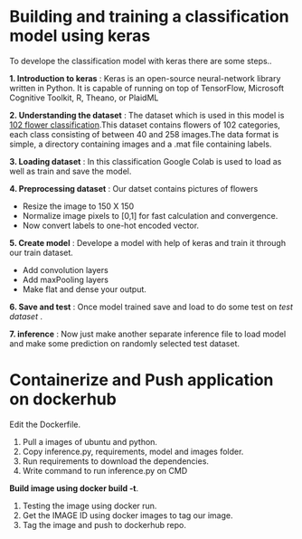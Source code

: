 # Building and training a classification model using keras

To develope the classification model with keras there are some steps..

**1. Introduction to keras** : Keras is an open-source neural-network library written in Python. It is capable of running on top of TensorFlow, Microsoft Cognitive Toolkit, R, Theano, or PlaidML

**2. Understanding the dataset** : The dataset which is used in this model is [102 flower classification](https://www.robots.ox.ac.uk/~vgg/data/flowers/102/).This dataset contains flowers of 102 categories, each class consisting of between 40 and 258 images.The data format is simple, a directory containing images and a .mat file containing labels.

**3. Loading dataset** : In this classification Google Colab is used to load as well as train and save the model.

**4. Preprocessing dataset** : Our datset contains pictures of flowers
*  Resize the image to 150 X 150
*  Normalize image pixels to [0,1] for fast calculation and convergence.
*  Now convert labels to one-hot encoded vector.

**5. Create model** : Develope a model with help of keras and train it through our train dataset.
*  Add convolution layers
*  Add maxPooling layers
*  Make flat and dense your output.

**6. Save and test** : Once model trained save and load to do some test on *test dataset* .

**7. inference** : Now just make another separate inference file to load model and make some prediction on randomly selected test dataset.


# Containerize and Push application on dockerhub


Edit the Dockerfile.

1. Pull a images of ubuntu and python.
2. Copy inference.py, requirements, model and images folder.
3. Run requirements to download the dependencies.
4. Write command to run inference.py on CMD


**Build image using docker build -t**.
1. Testing the image using docker run.
2. Get the IMAGE ID using docker images to tag our image.
3. Tag the image and push to dockerhub repo.



